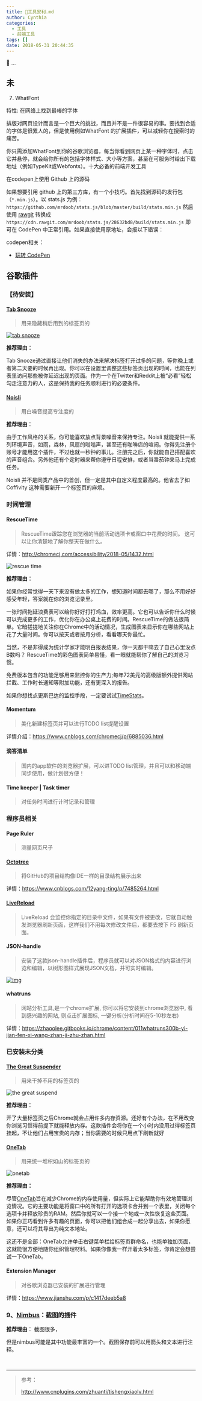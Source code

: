 ```yaml
---
title: 🍉工具安利.md
author: Cynthia
categories:
  - 工具
  - 前端工具
tags: []
date: 2018-05-31 20:44:35
---
```


🐰
...
<!--more-->



## 未

7. WhatFont

特性: 在网络上找到最棒的字体

排版对网页设计而言是一个巨大的挑战，而且并不是一件很容易的事。要找到合适的字体是很累人的，但是使用例如WhatFont 的扩展插件，可以减轻你在搜索时的痛苦。

你只需添加WhatFont到你的谷歌浏览器，每当你看到网页上某一种字体时，点击它并悬停，就会给你所有的包括字体样式、大小等方案，甚至在可服务时给出下载地址（例如TypeKit或Webfonts）。十大必备的前端开发工具





在codepen上使用 Github 上的源码

如果想要引用 github 上的第三方库，有一个小技巧。首先找到源码的发行包（`*.min.js`）。以 stats.js 为例：`https://github.com/mrdoob/stats.js/blob/master/build/stats.min.js` 然后使用 [rawgit](https://rawgit.com/) 转换成 `https://cdn.rawgit.com/mrdoob/stats.js/28632bd8/build/stats.min.js`
即可在 CodePen 中正常引用。如果直接使用原地址，会报以下错误：







codepen相关：

- [玩转 CodePen](https://blog.mutoo.im/2017/10/playing-with-codepen/)





## 谷歌插件

### 【待安装】

#### [Tab Snooze](http://www.cnplugins.com/office/tab-snooze/)

>  用来隐藏稍后用到的标签页的

[![tab snooze](http://www.cnplugins.com/uploads/crximage/201801/tab-snooze-0-0.0.2.jpg)](http://www.cnplugins.com/uploads/crximage/201801/tab-snooze-0-0.0.2.jpg)

 

**推荐理由：**

Tab Snooze通过直接让他们消失的办法来解决标签打开过多的问题，等你晚上或者第二天要的时候再出现。你可以在设置里调整这些标签页出现的时间，也能在列表里访问那些被你延迟出现的页面。作为一个在Twitter和Reddit上被“必看”轻松勾走注意力的人，这是保持我的任务顺利进行的必要条件。



#### [Noisli](http://www.cnplugins.com/office/noisli/)

> 用白噪音提高专注度的



**推荐理由**：

由于工作风格的关系，你可能喜欢放点背景噪音来保持专注。Noisli 就能提供一系列环境声音，如雨，森林，风扇的嗡嗡声，甚至还有咖啡店的喧闹。你得先注册个账号才能用这个插件，不过也就一秒钟的事儿。注册完之后，你就能自己搭配喜欢的声音组合。另外他还有个定时器来帮你遵守日程安排，或者当番茄钟来马上完成任务。

Noisli 并不是同类产品中的首创，但一定是其中自定义程度最高的。他省去了如 Coffivity 这种需要新开一个标签页的麻烦。



### 时间管理

#### RescueTime

> RescueTime跟踪您在浏览器的当前活动选项卡或窗口中花费的时间。 这可以让你清楚地了解你整天在做什么。

详情：<http://chromecj.com/accessibility/2018-05/1432.html>



![rescue time](http://www.cnplugins.com/uploads/crximage/201511/www.cnplugins.com_bdakmnplckeopfghnlpocafcepegjeap_3.jpg)

**推荐理由：**

如果你经常觉得一天下来没有做太多的工作，想知道时间都去哪了，那么不用好好感受年轻，答案就在你的浏览记录里。

一张时间拖延浪费表可以给你好好打打鸡血，效率更高。它也可以告诉你什么时候可以完成更多的工作，优化你在办公桌上花费的时间。RescueTime的做法很简单。它暗搓搓地关注你在Chrome中的活动情况，生成图表来显示你在哪些网站上花了大量时间。你可以按天或者按月分析，看看哪天你最忙。

当然，不是非得成为统计学家才能明白报表结果，你一天都干嘛去了自己心里没点B数吗？ RescueTime的彩色图表简单易懂，看一眼就能帮你了解自己的浏览习惯。

免费版本包含的功能足够用来监控你的生产力;每年72美元的高级版额外提供网站拦截、工作时长通知等附加功能，还有更深入的报告。

如果你想找点更斯巴达的监控手段，一定要试试[TimeStats](http://www.cnplugins.com/office/timestats/)。



#### Momentum

> 美化新建标签页并可以进行TODO list提醒设置

详情介绍：<https://www.cnblogs.com/chromecj/p/6885036.html>



#### 滴答清单

> 国内的app软件的浏览器扩展，可以进TODO list管理，并且可以和移动端同步使用，做计划很方便！



#### Time keeper | Task timer

> 对任务时间进行计时记录和管理



















### 程序员相关

#### Page Ruler

> 测量网页尺子

#### [Octotree](http://www.cnplugins.com/devtool/octotree/)

> 将GitHub的项目结构像IDE一样的目录结构展示出来

详情：<https://www.cnblogs.com/12yang-ting/p/7485264.html>



#### [LiveReload](http://www.cnplugins.com/devtool/livereload/)

> LiveReload 会监控你指定的目录中文件，如果有文件被更改，它就自动触发浏览器刷新页面，这样我们不用每次修改文件后，都要去按下 F5 刷新页面。

#### JSON-handle

> 安装了这款json-handle插件后，程序员就可以对JSON格式的内容进行浏览和编辑，以树形图样式展现JSON文档，并可实时编辑。

[![img](http://www.cnplugins.com/uploads/crximage/201503/www.cnplugins.com_iahnhfdhidomcpggpaimmmahffihkfnj_2.jpg)](http://www.cnplugins.com/devtool/json-handle/)

#### whatruns

> 网站分析工具,是一个chrome扩展, 你可以将它安装到chrome浏览器中, 看到感兴趣的网站, 则点击扩展图标, 一键分析(分析时间在5-10秒左右)

详情：<https://zhaoolee.gitbooks.io/chrome/content/011whatruns300b-yi-jian-fen-xi-wang-zhan-ji-zhu-zhan.html>



### 已安装未分类

#### [The Great Suspender](http://www.cnplugins.com/office/the-great-suspender/) 

> 用来干掉不用的标签页的

![the great suspend](http://www.cnplugins.com/cdn/180320/1-1P3201210012P.png)

**推荐理由**：

开了大量标签页之后Chrome就会占用许多内存资源。还好有个办法，在不用改变你浏览习惯得前提下就能释放内存。这款插件会将你在一个小时内没用过得标签页挂起，不让他们占用宝贵的内存；当你需要的时候只用点下刷新就好





#### [OneTab](http://www.cnplugins.com/office/onetab/)

> 用来统一堆积如山的标签页的

![onetab](http://www.cnplugins.com/uploads/crximage/201502/www.cnplugins.com_chphlpgkkbolifaimnlloiipkdnihall_1.jpg)



**推荐理由：**

 

尽管[OneTab](http://www.cnplugins.com/office/onetab/)旨在减少Chrome的内存使用量，但实际上它能帮助你有效地管理浏览情况。它的主要功能是将窗口中的所有打开的选项卡合并到一个表里，关闭每个选项卡并释放珍贵的RAM。然后你就可以一个接一个地或一次性恢复这些页面。如果你正巧看到许多有趣的页面，你可以把他们组合成一起分享出去，如果你愿意，还可以将其导出为纯文本地址。

这还不是全部：OneTab允许单击右键菜单栏给标签页群命名，也能单独加页面，这就能很方便地随你组织管理材料。如果你像我一样开着太多标签，你肯定会想尝试一下OneTab。



#### Extension Manager

> 对谷歌浏览器已安装的扩展进行管理

详情：<https://www.jianshu.com/p/c1417deeb5a8>









### 9、[Nimbus](http://www.cnplugins.com/office/nimbus-screenshot/)：截图的插件



**推荐理由**：
截图很多，

但是nimbus可能是其中功能最丰富的一个。截图保存前可以用箭头和文本进行注释。



























































<br>

---

> 参考：
>
> <http://www.cnplugins.com/zhuanti/tishengxiaolv.html>